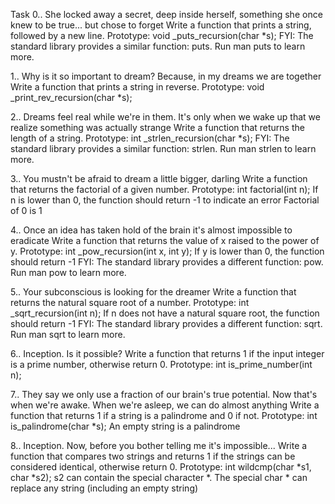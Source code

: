 Task
0.. She locked away a secret, deep inside herself, something she once knew to be true... but chose to forget Write a function that prints a string, followed by a new line. Prototype: void _puts_recursion(char *s); FYI: The standard library provides a similar function: puts. Run man puts to learn more.

1.. Why is it so important to dream? Because, in my dreams we are together Write a function that prints a string in reverse. Prototype: void _print_rev_recursion(char *s);

2.. Dreams feel real while we're in them. It's only when we wake up that we realize something was actually strange Write a function that returns the length of a string. Prototype: int _strlen_recursion(char *s); FYI: The standard library provides a similar function: strlen. Run man strlen to learn more.

3.. You mustn't be afraid to dream a little bigger, darling Write a function that returns the factorial of a given number. Prototype: int factorial(int n); If n is lower than 0, the function should return -1 to indicate an error Factorial of 0 is 1

4.. Once an idea has taken hold of the brain it's almost impossible to eradicate Write a function that returns the value of x raised to the power of y. Prototype: int _pow_recursion(int x, int y); If y is lower than 0, the function should return -1 FYI: The standard library provides a different function: pow. Run man pow to learn more.

5.. Your subconscious is looking for the dreamer Write a function that returns the natural square root of a number. Prototype: int _sqrt_recursion(int n); If n does not have a natural square root, the function should return -1 FYI: The standard library provides a different function: sqrt. Run man sqrt to learn more.

6.. Inception. Is it possible? Write a function that returns 1 if the input integer is a prime number, otherwise return 0. Prototype: int is_prime_number(int n);

7.. They say we only use a fraction of our brain's true potential. Now that's when we're awake. When we're asleep, we can do almost anything Write a function that returns 1 if a string is a palindrome and 0 if not. Prototype: int is_palindrome(char *s); An empty string is a palindrome

8.. Inception. Now, before you bother telling me it's impossible... Write a function that compares two strings and returns 1 if the strings can be considered identical, otherwise return 0. Prototype: int wildcmp(char *s1, char *s2); s2 can contain the special character *. The special char * can replace any string (including an empty string)
